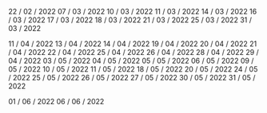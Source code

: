 22 / 02 / 2022
07 / 03 / 2022
10 / 03 / 2022
11 / 03 / 2022
14 / 03 / 2022
16 / 03 / 2022
17 / 03 / 2022
18 / 03 / 2022
21 / 03 / 2022
25 / 03 / 2022
31 / 03 / 2022

11 / 04 / 2022
13 / 04 / 2022
14 / 04 / 2022
19 / 04 / 2022
20 / 04 / 2022
21 / 04 / 2022
22 / 04 / 2022
25 / 04 / 2022
26 / 04 / 2022
28 / 04 / 2022
29 / 04 / 2022
03 / 05 / 2022 
04 / 05 / 2022 
05 / 05 / 2022
06 / 05 / 2022
09 / 05 / 2022
10 / 05 / 2022
11 / 05 / 2022
18 / 05 / 2022
20 / 05 / 2022
24 / 05 / 2022 
25 / 05 / 2022 
26 / 05 / 2022
27 / 05 / 2022
30 / 05 / 2022
31 / 05 / 2022

01 / 06 / 2022
06 / 06 / 2022
